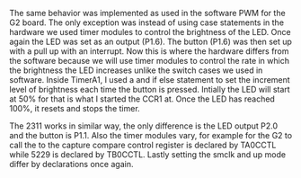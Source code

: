 The same behavior was implemented as used in the software PWM for the G2 board. The only exception was instead of using case statements in the hardware we used timer modules to control the brightness of the LED. Once again the LED was set as an output (P1.6). The button (P1.6) was then set up with a pull up with an interrupt. Now this is where the hardware differs from the software because we will use timer modules to control the rate in which the brightness the LED increases unlike the switch cases we used in software. Inside TimerA1, I used a and if else statement to set the increment level of brightness each time the button is pressed. Intially the LED will start at 50% for that is what I started the CCR1 at. Once the LED has reached 100%, it resets and stops the timer.

The 2311 works in similar way, the only difference is the LED output P2.0 and the button is P1.1. Also the timer modules vary, for example for the G2 to call the to the capture compare control register is declared by TA0CCTL while 5229 is declared by TB0CCTL. Lastly setting the smclk and up mode differ by declarations once again.  

